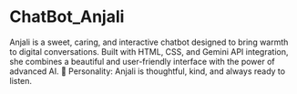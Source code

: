 # ChatBot_Anjali
Anjali is a sweet, caring, and interactive chatbot designed to bring warmth to digital conversations. Built with HTML, CSS, and Gemini API integration, she combines a beautiful and user-friendly interface with the power of advanced AI.  💖 Personality: Anjali is thoughtful, kind, and always ready to listen. 
